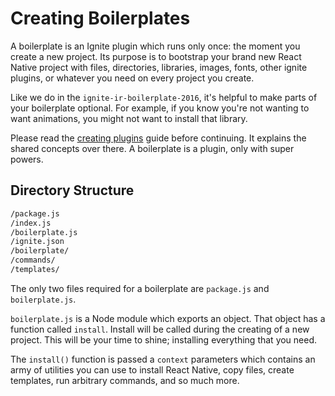 # Creating Boilerplates

A boilerplate is an Ignite plugin which runs only once: the moment you create a new project.  Its purpose is to bootstrap your brand new React Native project with files, directories, libraries, images, fonts, other ignite plugins, or whatever you need on every project you create.

Like we do in the `ignite-ir-boilerplate-2016`, it's helpful to make parts of your boilerplate optional.  For example, if you know you're not wanting to want animations, you might not want to install that library.

Please read the [creating plugins](./creating-plugins.md) guide before continuing.  It explains the shared concepts over there.  A boilerplate is a plugin, only with super powers.


## Directory Structure

```sh
/package.js
/index.js
/boilerplate.js
/ignite.json
/boilerplate/
/commands/
/templates/
```

The only two files required for a boilerplate are `package.js` and `boilerplate.js`.

`boilerplate.js` is a Node module which exports an object.  That object has a function called `install`.  Install will be called during the creating of a new project.  This will be your time to shine; installing everything that you need.

The `install()` function is passed a `context` parameters which contains an army of utilities you can use to install React Native, copy files, create templates, run arbitrary commands, and so much more.

